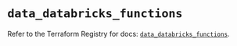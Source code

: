 # `data_databricks_functions`

Refer to the Terraform Registry for docs: [`data_databricks_functions`](https://registry.terraform.io/providers/databricks/databricks/1.81.0/docs/data-sources/functions).
